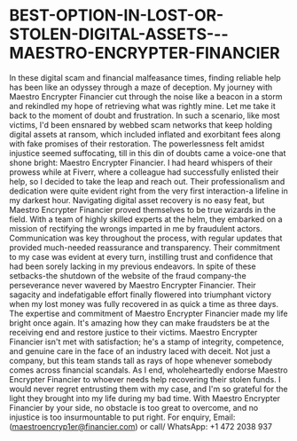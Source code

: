 # BEST-OPTION-IN-LOST-OR-STOLEN-DIGITAL-ASSETS---MAESTRO-ENCRYPTER-FINANCIER
In these digital scam and financial malfeasance times, finding reliable help has been like an odyssey through a maze of deception. My journey with Maestro Encrypter Financier cut through the noise like a beacon in a storm and rekindled my hope of retrieving what was rightly mine. Let me take it back to the moment of doubt and frustration. In such a scenario, like most victims, I'd been ensnared by webbed scam networks that keep holding digital assets at ransom, which included inflated and exorbitant fees along with fake promises of their restoration. The powerlessness felt amidst injustice seemed suffocating, till in this din of doubts came a voice-one that shone bright: Maestro Encrypter Financier. I had heard whispers of their prowess while at Fiverr, where a colleague had successfully enlisted their help, so I decided to take the leap and reach out. Their professionalism and dedication were quite evident right from the very first interaction-a lifeline in my darkest hour. Navigating digital asset recovery is no easy feat, but Maestro Encrypter Financier proved themselves to be true wizards in the field. With a team of highly skilled experts at the helm, they embarked on a mission of rectifying the wrongs imparted in me by fraudulent actors. Communication was key throughout the process, with regular updates that provided much-needed reassurance and transparency. Their commitment to my case was evident at every turn, instilling trust and confidence that had been sorely lacking in my previous endeavors. In spite of these setbacks-the shutdown of the website of the fraud company-the perseverance never wavered by Maestro Encrypter Financier. Their sagacity and indefatigable effort finally flowered into triumphant victory when my lost money was fully recovered in as quick a time as three days. The expertise and commitment of Maestro Encrypter Financier made my life bright once again. It's amazing how they can make fraudsters be at the receiving end and restore justice to their victims. Maestro Encrypter Financier isn't met with satisfaction; he's a stamp of integrity, competence, and genuine care in the face of an industry laced with deceit. Not just a company, but this team stands tall as rays of hope whenever somebody comes across financial scandals. As I end, wholeheartedly endorse
Maestro Encrypter Financier to whoever needs help recovering their stolen funds. I would never regret entrusting them with my case, and I'm so grateful for the light they brought into my life during my bad time. With Maestro Encrypter Financier by your side, no obstacle is too great to overcome, and no injustice is too insurmountable to put right. For enquiry, Email:(maestroencryp1er@financier.com) or call/ WhatsApp: +1 472 2038 937
